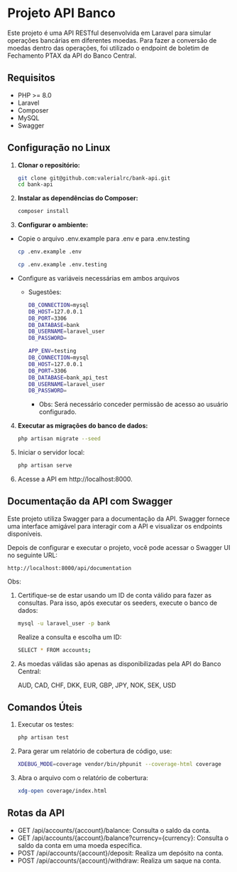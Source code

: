 # Projeto API Banco

Este projeto é uma API RESTful desenvolvida em Laravel para simular operações bancárias em diferentes moedas.
Para fazer a conversão de moedas dentro das operações, foi utilizado o endpoint de boletim de Fechamento PTAX da API do Banco Central.

## Requisitos

- PHP >= 8.0
- Laravel
- Composer
- MySQL
- Swagger

## Configuração no Linux

1. **Clonar o repositório:**

    ```bash
    git clone git@github.com:valerialrc/bank-api.git
    cd bank-api
    ```

2. **Instalar as dependências do Composer:**

    ```bash
    composer install
    ```
  
3. **Configurar o ambiente:**

- Copie o arquivo .env.example para .env e para .env.testing

    ```bash
    cp .env.example .env
    ```

    ```bash
    cp .env.example .env.testing
    ```

- Configure as variáveis necessárias em ambos arquivos
  - Sugestões:
    ```bash
    DB_CONNECTION=mysql
    DB_HOST=127.0.0.1
    DB_PORT=3306
    DB_DATABASE=bank
    DB_USERNAME=laravel_user
    DB_PASSWORD=
    ```

    ```bash
    APP_ENV=testing
    DB_CONNECTION=mysql
    DB_HOST=127.0.0.1
    DB_PORT=3306
    DB_DATABASE=bank_api_test
    DB_USERNAME=laravel_user
    DB_PASSWORD=
    ```

    - Obs: Será necessário conceder permissão de acesso ao usuário configurado.

4. **Executar as migrações do banco de dados:**

    ```bash
    php artisan migrate --seed
    ```

5. Iniciar o servidor local:

    ```bash
    php artisan serve
    ```
6. Acesse a API em http://localhost:8000.

## Documentação da API com Swagger
Este projeto utiliza Swagger para a documentação da API. Swagger fornece uma interface amigável para interagir com a API e visualizar os endpoints disponíveis.

Depois de configurar e executar o projeto, você pode acessar o Swagger UI no seguinte URL:

    http://localhost:8000/api/documentation
  

Obs:
1. Certifique-se de estar usando um ID de conta válido para fazer as consultas. Para isso, após executar os seeders, execute o banco de dados:
    ```bash
    mysql -u laravel_user -p bank
    ```
    Realize a consulta e escolha um ID:
      ```bash
      SELECT * FROM accounts;
      ```

2. As moedas válidas são apenas as disponibilizadas pela API do Banco Central:

      AUD, CAD, CHF, DKK, EUR, GBP, JPY, NOK, SEK, USD

## Comandos Úteis
1. Executar os testes:

    ```bash
    php artisan test
    ```

2. Para gerar um relatório de cobertura de código, use:

    ```bash
    XDEBUG_MODE=coverage vendor/bin/phpunit --coverage-html coverage
    ```

3. Abra o arquivo com o relatório de cobertura:

    ```bash
    xdg-open coverage/index.html
    ```

## Rotas da API

- GET /api/accounts/{account}/balance: Consulta o saldo da conta.
- GET /api/accounts/{account}/balance?currency={currency}: Consulta o saldo da conta em uma moeda específica.
- POST /api/accounts/{account}/deposit: Realiza um depósito na conta.
- POST /api/accounts/{account}/withdraw: Realiza um saque na conta.

